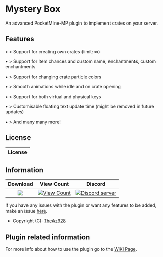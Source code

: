 # Mystery Box

An advanced PocketMine-MP plugin to implement crates on your server.

## Features

• > Support for creating own crates (limit: ∞)

• > Support for item chances and custom name, enchantments, custom enchantments

• > Support for changing crate particle colors

• > Smooth animations while idle and on crate opening

• > Support for both virtual and physical keys

• > Customisable floating text update time (might be removed in future updates)

• > And many many more!

## License
| License |
| :---: |

## Information
| Download | View Count | Discord |
| :---: | :---: | :---: |
 <a href="https://poggit.pmmp.io/ci/CubePM/MysteryBox/MysteryBox"><img src="https://githubusercontent.com/CubePM/MysteryBox/master/resources/img.png"></a> | [![View Count](http://hits.dwyl.io/CubePM/MysteryBox.svg)](http://hits.dwyl.io/CubePM/MysteryBox) | <a href="https://discord.gg/KnTerS"><img src="https://discordapp.com/api/guilds/425712766687510528/embed.png" alt="Discord server"/></a> |


If you have any issues with the plugin or want any features to be added, make an issue [here](https://github.com/CubePM/MysteryBox/issues/new).
* Copyright (C): [TheAz928](https://github.com/TheAz928)

## Plugin related information
For more info about how to use the plugin go to the [WiKi Page](https://cubepm.github.io/projects/MysteryBox/).
